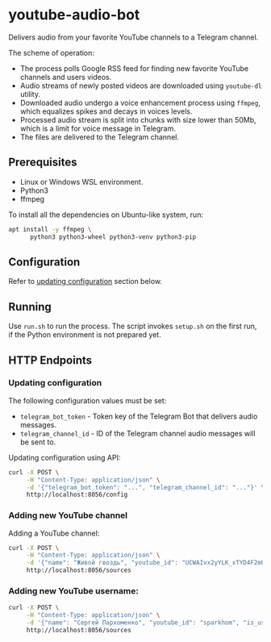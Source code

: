 youtube-audio-bot
==================

Delivers audio from your favorite YouTube channels to a Telegram channel.

The scheme of operation:

 * The process polls Google RSS feed for finding new favorite YouTube channels and users videos.
 * Audio streams of newly posted videos are downloaded using `youtube-dl` utility.
 * Downloaded audio undergo a voice enhancement process using `ffmpeg`, which equalizes spikes and decays in voices levels.
 * Processed audio stream is split into chunks with size lower than 50Mb, which is a limit for voice message in Telegram.
 * The files are delivered to the Telegram channel.


## Prerequisites

 * Linux or Windows WSL environment.
 * Python3
 * ffmpeg

To install all the dependencies on Ubuntu-like system, run:

```bash
apt install -y ffmpeg \
      python3 python3-wheel python3-venv python3-pip
```

## Configuration

Refer to [updating configuration](#updating-configuration) section below.

## Running

Use `run.sh` to run the process.
The script invokes `setup.sh` on the first run, if the Python environment is not prepared yet.

## HTTP Endpoints

### Updating configuration

The following configuration values must be set:

 * `telegram_bot_token` - Token key of the Telegram Bot that delivers audio messages.
 * `telegram_channel_id` - ID of the Telegram channel audio messages will be sent to.

Updating configuration using API:

```bash
curl -X POST \
     -H "Content-Type: application/json" \
     -d '{"telegram_bot_token": "...", "telegram_channel_id": "..."}' \
     http://localhost:8056/config
```

### Adding new YouTube channel

Adding a YouTube channel:

```bash
curl -X POST \
     -H "Content-Type: application/json" \
     -d '{"name": "Живой гвоздь", "youtube_id": "UCWAIvx2yYLK_xTYD4F2mUNw", "is_username": false}' \
     http://localhost:8056/sources
```

### Adding new YouTube username:

```bash
curl -X POST \
     -H "Content-Type: application/json" \
     -d '{"name": "Сергей Пархоменко", "youtube_id": "sparkhom", "is_username": true}' \
     http://localhost:8056/sources
```
